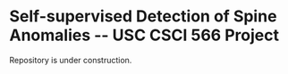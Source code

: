 # Self-supervised Detection of Spine Anomalies -- USC CSCI 566 Project

Repository is under construction.
